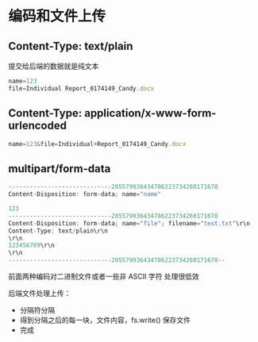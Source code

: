 # 编码和文件上传
## Content-Type: text/plain
 提交给后端的数据就是纯文本
 ```js
name=123
file=Individual Report_0174149_Candy.docx
 ```

 ## Content-Type: application/x-www-form-urlencoded
 ```js
 name=123&file=Individual+Report_0174149_Candy.docx
 ```

 ## multipart/form-data
 ```js
-----------------------------205579936434786223734260171678
Content-Disposition: form-data; name="name"

123
-----------------------------205579936434786223734260171678
Content-Disposition: form-data; name="file"; filename="test.txt"\r\n
Content-Type: text/plain\r\n
\r\n
123456789\r\n
\r\n
-----------------------------205579936434786223734260171678--
 ```
 前面两种编码对二进制文件或者一些非 ASCII 字符 处理很低效

 后端文件处理上传：
 - 分隔符分隔
 - 得到分隔之后的每一块，文件内容，fs.write() 保存文件
 - 完成
